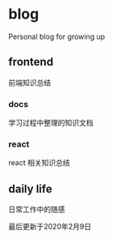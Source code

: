 # blog
Personal blog for growing up

## frontend
前端知识总结

### docs
学习过程中整理的知识文档

### react
react 相关知识总结

## daily life
日常工作中的随感

最后更新于2020年2月9日

[^footnote]: timestamp-最后更新于2020年2月9日